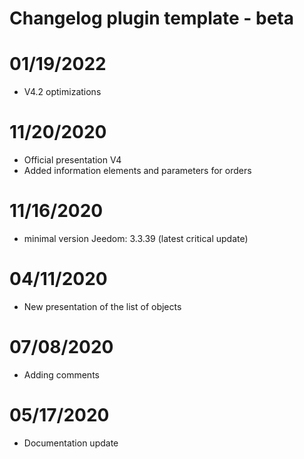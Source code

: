 # Changelog plugin template - beta

# 01/19/2022

- V4.2 optimizations

# 11/20/2020

- Official presentation V4
- Added information elements and parameters for orders

# 11/16/2020

- minimal version Jeedom: 3.3.39 (latest critical update)

# 04/11/2020

- New presentation of the list of objects

# 07/08/2020

- Adding comments

# 05/17/2020

- Documentation update
